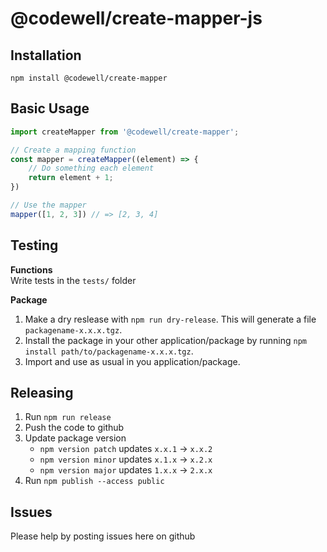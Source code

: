 # @codewell/create-mapper-js

## Installation
```
npm install @codewell/create-mapper
```

## Basic Usage
```JavaScript
import createMapper from '@codewell/create-mapper';

// Create a mapping function
const mapper = createMapper((element) => {
    // Do something each element
    return element + 1;
})

// Use the mapper
mapper([1, 2, 3]) // => [2, 3, 4]
```

## Testing
**Functions**  
Write tests in the `tests/` folder

**Package**
1. Make a dry reslease with `npm run dry-release`. This will generate a file `packagename-x.x.x.tgz`.
2. Install the package in your other application/package by running `npm install path/to/packagename-x.x.x.tgz`.
3. Import and use as usual in you application/package.

## Releasing
1. Run `npm run release`
2. Push the code to github
3. Update package version 
    - `npm version patch` updates `x.x.1` -> `x.x.2`
    - `npm version minor` updates `x.1.x` -> `x.2.x`
    - `npm version major` updates `1.x.x` -> `2.x.x`
4. Run `npm publish --access public`

## Issues
Please help by posting issues here on github
